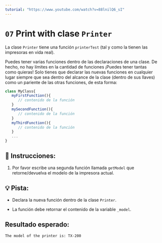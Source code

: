 ```yaml
---
tutorial: "https://www.youtube.com/watch?v=88lnilQ6_sI"
---
```


# `07` Print with clase `Printer`

La clase `Printer` tiene una función `printerTest`    (tal y como la tienen las impresoras en vida real).

Puedes tener varias funciones dentro de las declaraciones de una clase. De hecho, no hay límites en la cantidad de funciones ¡Puedes tener tantas como quieras! Solo tienes que declarar las nuevas funciones en cualquier lugar siempre que sea dentro del alcance de la clase (dentro de sus llaves) como un pariente de las otras funciones, de esta forma:


```js
class MyClass{
   myFirstFunction(){
      // contenido de la función
   }
   mySecondFunction(){
      // contenido de la función
   }
   myThirdFunction(){
      // contenido de la función
   }
   ...
}
```

## 📝 Instrucciones:

1. Por favor escribe una segunda función llamada `getModel` que retorne/devuelva el modelo de la impresora actual.

## 💡 Pista:

+ Declara la nueva función dentro de la clase `Printer`.

+ La función debe retornar el contenido de la variable `_model`.


## Resultado esperado:


```txt
The model of the printer is: TX-200

```